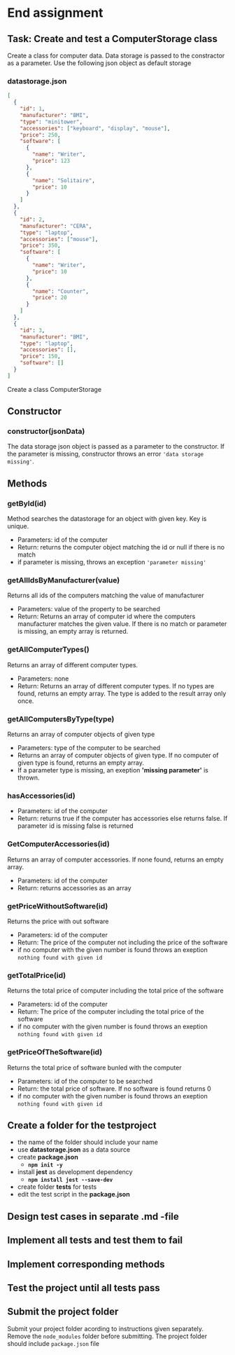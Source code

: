 # End assignment

## Task: Create and test a ComputerStorage class

Create a class for computer data. Data storage is passed to the constractor as a parameter. Use the following json object as default storage

### **datastorage.json**

```json
[
  {
    "id": 1,
    "manufacturer": "BMI",
    "type": "minitower",
    "accessories": ["keyboard", "display", "mouse"],
    "price": 250,
    "software": [
      {
        "name": "Writer",
        "price": 123
      },
      {
        "name": "Solitaire",
        "price": 10
      }
    ]
  },
  {
    "id": 2,
    "manufacturer": "CERA",
    "type": "laptop",
    "accessories": ["mouse"],
    "price": 350,
    "software": [
      {
        "name": "Writer",
        "price": 10
      },
      {
        "name": "Counter",
        "price": 20
      }
    ]
  },
  {
    "id": 3,
    "manufacturer": "BMI",
    "type": "laptop",
    "accessories": [],
    "price": 150,
    "software": []
  }
]
```

Create a class ComputerStorage

## Constructor

### **constructor(jsonData)**

The data storage json object is passed as a parameter to the constructor. If the parameter is missing, constructor throws an error `'data storage missing'`.

## Methods

### **getById(id)**

Method searches the datastorage for an object with given key. Key is unique.

- Parameters: id of the computer
- Return: returns the computer object matching the id or null if there is no match
- if parameter is missing, throws an exception `'parameter missing'`

### **getAllIdsByManufacturer(value)**

Returns all ids of the computers matching the value of manufacturer

- Parameters: value of the property to be searched
- Return: Returns an array of computer id where the computers manufacturer matches the given value. If there is no match or parameter is missing, an empty array is returned.

### **getAllComputerTypes()**

Returns an array of different computer types.

- Parameters: none
- Return: Returns an array of different computer types. If no types are found, returns an empty array. The type is added to the result array only once.

### **getAllComputersByType(type)**

Returns an array of computer objects of given type

- Parameters: type of the computer to be searched
- Returns an array of computer objects of given type. If no computer of given type is found, returns an empty array.
- If a parameter type is missing, an exeption **'missing parameter'** is thrown.

### **hasAccessories(id)**

- Parameters: id of the computer
- Return: returns true if the computer has accessories else returns false. If parameter id is missing false is returned

### **GetComputerAccessories(id)**

Returns an array of computer accessories. If none found, returns an empty array.

- Parameters: id of the computer
- Return: returns accessories as an array

### **getPriceWithoutSoftware(id)**

Returns the price with out software

- Parameters: id of the computer
- Return: The price of the computer not including the price of the software
- if no computer with the given number is found throws an exeption `nothing found with given id`

### **getTotalPrice(id)**

Returns the total price of computer including the total price of the software

- Parameters: id of the computer
- Return: The price of the computer including the total price of the software
- if no computer with the given number is found throws an exeption `nothing found with given id`

### **getPriceOfTheSoftware(id)**

Returns the total price of software bunled with the computer

- Parameters: id of the computer to be searched
- Return: the total price of software. If no software is found returns 0
- if no computer with the given number is found throws an exeption `nothing found with given id`

## Create a folder for the testproject

- the name of the folder should include your name
- use **datastorage.json** as a data source
- create **package.json**
  - **`npm init -y`**
- install **jest** as development dependency
  - **`npm install jest --save-dev`**
- create folder **tests** for tests
- edit the test script in the **package.json**

## Design test cases in separate .md -file

## Implement all tests and test them to fail

## Implement corresponding methods

## Test the project until all tests pass

## Submit the project folder

Submit your project folder acording to instructions given separately.
Remove the `node_modules` folder before submitting.
The project folder should include `package.json` file
